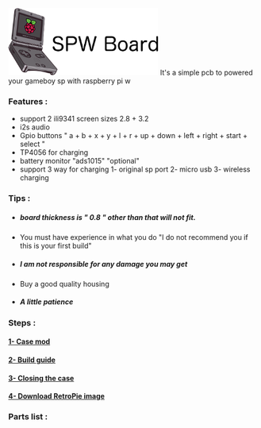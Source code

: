 <img src="images/logo.png" width="60%">
It's a simple pcb to powered your gameboy sp with raspberry pi w


### Features :
- support 2 ili9341 screen sizes 2.8 + 3.2
- i2s audio
- Gpio buttons " a + b + x + y + l + r + up + down + left + right + start + select "
- TP4056 for charging 
- battery monitor "ads1015" "optional"
- support 3 way for charging 
1- original sp port
2- micro usb
3- wireless charging

### Tips :
- ##### board thickness is " 0.8 " other than that will not fit.
- You must have experience in what you do "I do not recommend you if this is your first build"
- ##### I am not responsible for any damage you may get
- Buy a good quality housing 
- ##### A little patience

### Steps :

#### [1- Case mod](https://github.com/Gameboypi/SPW/tree/master/Case%20mod)
#### [2- Build guide](https://github.com/Gameboypi/SPW/tree/master/Build%20guide)
#### [3- Closing the case](https://github.com/Gameboypi/SPW/tree/master/Closing%20the%20case)
#### [4- Download RetroPie image](https://github.com/Gameboypi/SPW/tree/master/Retropie%20image)

### Parts list :


